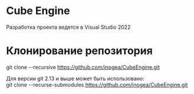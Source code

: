 # Cube Engine 
Разработка проекта ведется в Visual Studio 2022

# Клонирование репозитория
git clone --recursive https://github.com/inogea/CubeEngine.git

Для версии git 2.13 и выше может быть использовано: \
git clone --recurse-submodules https://github.com/inogea/CubeEngine.git
